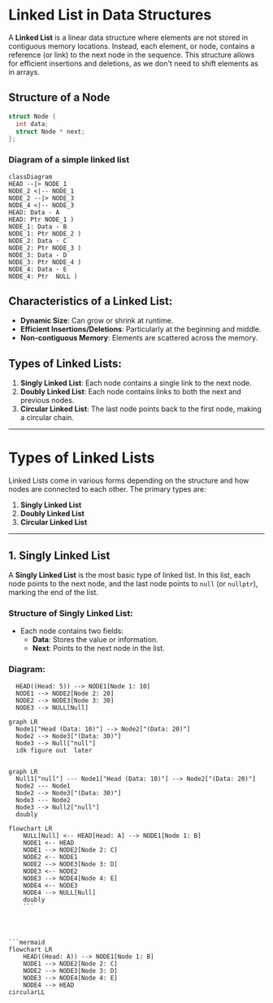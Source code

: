 # Linked List in Data Structures

A **Linked List** is a linear data structure where elements are not stored in contiguous memory locations. Instead, each element, or node, contains a reference (or link) to the next node in the sequence. This structure allows for efficient insertions and deletions, as we don't need to shift elements as in arrays.

## Structure of a Node

```c
struct Node {
  int data;
  struct Node * next;
};
```
### Diagram of a simple linked list
```mermaid
classDiagram
HEAD --|> NODE_1
NODE_2 <|-- NODE_1
NODE_2 --|> NODE_3
NODE_4 <|-- NODE_3
HEAD: Data - A
HEAD: Ptr NODE_1 )
NODE_1: Data - B
NODE_1: Ptr NODE_2 )
NODE_2: Data - C
NODE_2: Ptr NODE_3 )
NODE_3: Data - D
NODE_3: Ptr NODE_4 )
NODE_4: Data - E
NODE_4: Ptr  NULL )
```
## Characteristics of a Linked List:
- **Dynamic Size**: Can grow or shrink at runtime.
- **Efficient Insertions/Deletions**: Particularly at the beginning and middle.
- **Non-contiguous Memory**: Elements are scattered across the memory.

## Types of Linked Lists:
1. **Singly Linked List**: Each node contains a single link to the next node.
2. **Doubly Linked List**: Each node contains links to both the next and previous nodes.
3. **Circular Linked List**: The last node points back to the first node, making a circular chain.

---

# Types of Linked Lists

Linked Lists come in various forms depending on the structure and how nodes are connected to each other. The primary types are:

1. **Singly Linked List**
2. **Doubly Linked List**
3. **Circular Linked List**

---

## 1. Singly Linked List

A **Singly Linked List** is the most basic type of linked list. In this list, each node points to the next node, and the last node points to `null` (or `nullptr`), marking the end of the list.

### Structure of Singly Linked List:
- Each node contains two fields:
  - **Data**: Stores the value or information.
  - **Next**: Points to the next node in the list.

### Diagram:
```graph LR
  HEAD((Head: 5)) --> NODE1[Node 1: 10]
  NODE1 --> NODE2[Node 2: 20]
  NODE2 --> NODE3[Node 3: 30]
  NODE3 --> NULL[Null]
```


```mermaid
graph LR
  Node1["Head (Data: 10)"] --> Node2["(Data: 20)"]
  Node2 --> Node3["(Data: 30)"]
  Node3 --> Null["null"]
  idk figure out  later
  
```
```mermaid
graph LR
  Null1["null"] --- Node1["Head (Data: 10)"] --> Node2["(Data: 20)"]
  Node2 --- Node1
  Node2 --> Node3["(Data: 30)"]
  Node3 --- Node2
  Node3 --> Null2["null"]
  doubly
```

```mermaid
flowchart LR
    NULL[Null] <-- HEAD[Head: A] --> NODE1[Node 1: B]
    NODE1 <-- HEAD
    NODE1 --> NODE2[Node 2: C]
    NODE2 <-- NODE1
    NODE2 --> NODE3[Node 3: D]
    NODE3 <-- NODE2
    NODE3 --> NODE4[Node 4: E]
    NODE4 <-- NODE3
    NODE4 --> NULL[Null]
    doubly
    ```




```mermaid
flowchart LR
    HEAD((Head: A)) --> NODE1[Node 1: B]
    NODE1 --> NODE2[Node 2: C]
    NODE2 --> NODE3[Node 3: D]
    NODE3 --> NODE4[Node 4: E]
    NODE4 --> HEAD
circularLL

```
